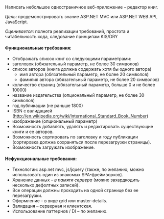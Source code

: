 Написать небольшое одностраничное веб-приложение – редактор книг.

*Цель*: продемонстрировать знание ASP.NET MVC или ASP.NET WEB API, JavaScript.

*Оценивается*: полнота реализации требований, простота и читабельность кода, следование принципам KIS/DRY 

#### Функциональные требования:
* Отображать список книг со следующими параметрами:
 * заголовок (обязательный параметр, не более 30 символов)
 * список авторов (книга должна содержать хотя бы одного автора)
    * имя автора (обязательный параметр, не более 20 символов)
    * фамилия автора (обязательный параметр, не более 20 символов)
 * количество страниц (обязательный параметр, больше 0 и не более 10000)
 * название издательства (опциональный параметр, не более 30 символов)
 * год публикации (не раньше 1800)
 * ISBN с валидацией (http://en.wikipedia.org/wiki/International_Standard_Book_Number)
 * изображение (опциональный параметр)
* Возможность добавлять, удалять и редактировать существующие книги и ее авторов.
* Возможность сортировать по заголовку и году публикации (сортировка должна сохраняться после перезагрузки страницы).
* Возможность загружать изображение.

#### Нефункциональные требования:
* Технологии: asp.net mvc, js/jquery (также, по желанию, можно использовать один из знакомых SPA-фреймворков).
* Хранение данных – *в памяти сервера* (можно захардкодить несколько дефолтных записей).
* Все операции должны проходить на одной странице без ее перезагрузки.
* Оформление – в виде grid или master-details.
* Валидация – серверная и клиентская.
* Использование паттернов / DI – по желанию.
